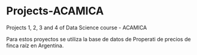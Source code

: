 # Projects-ACAMICA
Projects 1, 2, 3 and 4 of Data Science course - ACAMICA 

Para estos proyectos se utiliza la base de datos de Properati de precios de finca raíz en Argentina. 
